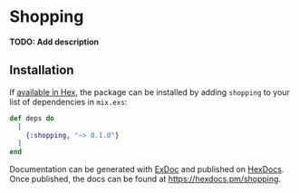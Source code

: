 # Shopping

**TODO: Add description**

## Installation

If [available in Hex](https://hex.pm/docs/publish), the package can be installed
by adding `shopping` to your list of dependencies in `mix.exs`:

```elixir
def deps do
  [
    {:shopping, "~> 0.1.0"}
  ]
end
```

Documentation can be generated with [ExDoc](https://github.com/elixir-lang/ex_doc)
and published on [HexDocs](https://hexdocs.pm). Once published, the docs can
be found at <https://hexdocs.pm/shopping>.

